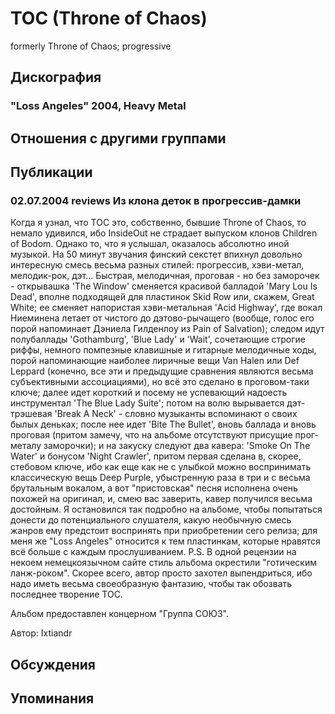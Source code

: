 # TOC (Throne of Chaos)

formerly Throne of Chaos; progressive

## Дискография

### "Loss Angeles" 2004, Heavy Metal




## Отношения с другими группами


## Публикации

### 02.07.2004 reviews Из клона деток в прогрессив-дамки

<P>Когда я узнал, что TOC это, собственно, бывшие Throne of Chaos, то немало удивился, ибо InsideOut не страдает выпуском клонов Children of Bodom. Однако то, что я услышал, оказалось абсолютно иной музыкой. На 50 минут звучания финский секстет впихнул довольно интересную смесь весьма разных стилей: прогрессив, хэви-метал, мелодик-рок, дэт... Быстрая, мелодичная, проговая - но без заморочек - открывашка 'The Window' сменяется красивой балладой 'Mary Lou Is Dead', вполне подходящей для пластинок Skid Row или, скажем, Great White; ее сменяет напористая хэви-метальная 'Acid Highway', где вокал Ниеминена летает от чистого до дэтово-рычащего (вообще, голос его порой&nbsp;напоминает Дэниела Гилденлоу из Pain of Salvation); следом идут полубаллады 'Gothamburg', 'Blue Lady' и 'Wait', сочетающие строгие риффы, немного помпезные клавишные и гитарные мелодичные ходы, порой напоминающие наиболее лиричные вещи Van Halen или Def Leppard (конечно, все эти и предыдущие сравнения являются весьма субъективными ассоциациями), но всё это сделано в проговом-таки ключе; далее идет короткий и посему не успевающий надоесть инструментал 'The Blue Lady Suite'; потом на волю вырывается дэт-трэшевая 'Break A Neck' - словно музыканты вспоминают о своих былых деньках; после нее идет 'Bite The Bullet', вновь баллада и вновь проговая (притом замечу, что на альбоме отсутствуют присущие прог-металу заморочки); и на закуску следуют два кавера: 'Smoke On The Water' и бонусом 'Night Crawler', притом первая сделана в, скорее, стебовом ключе, ибо как еще как не с улыбкой можно воспринимать классическую вещь Deep Purple, убыстренную раза в три и с весьма брутальным вокалом, а вот "пристовская" песня исполнена очень похожей на оригинал, и, смею вас заверить, кавер получился весьма достойным. Я остановился так подробно на альбоме, чтобы попытаться донести до потенциального слушателя, какую необычную смесь жанров ему предстоит воспринять при приобретении сего релиза; для меня же "Loss Angeles" относится к тем пластинкам, которые нравятся всё больше с каждым прослушиванием. P.S. В одной рецензии на некоем немецкоязычном сайте стиль альбома окрестили "готическим ланж-роком". Скорее всего, автор просто захотел выпендриться, ибо надо иметь весьма своеобразную фантазию, чтобы так обозвать последнее творение TOC.</P>
<P>Альбом предоставлен концерном "Группа СОЮЗ".</P>
Автор: Ixtiandr


## Обсуждения


## Упоминания

